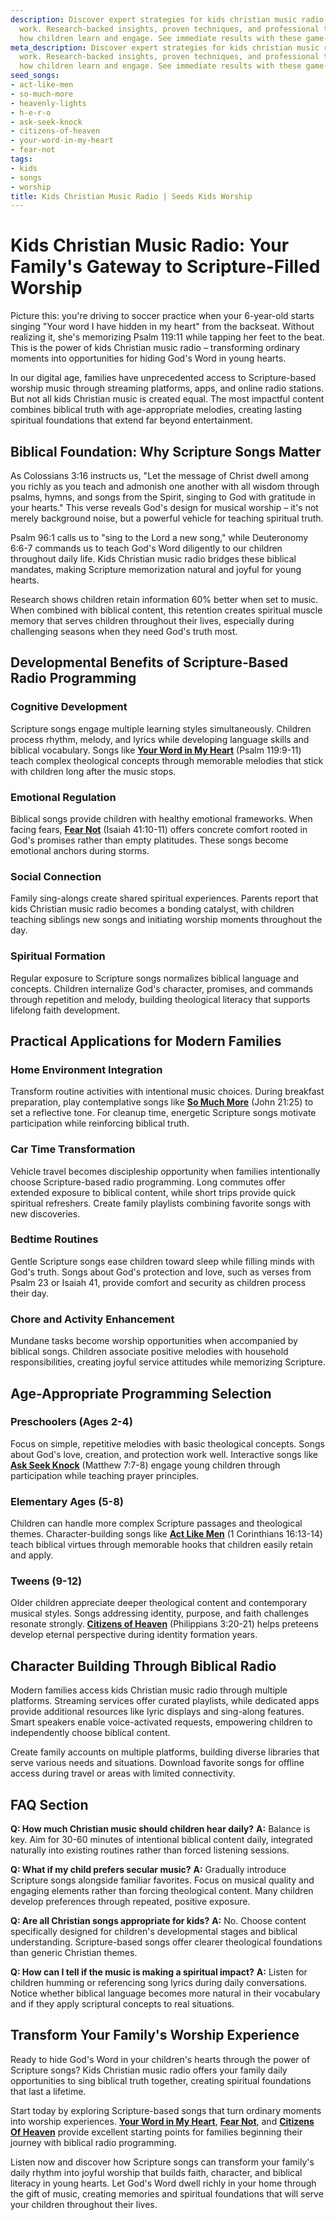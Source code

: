 ```yaml
---
description: Discover expert strategies for kids christian music radio that actually
  work. Research-backed insights, proven techniques, and professional tips that transform
  how children learn and engage. See immediate results with these game-changing methods!
meta_description: Discover expert strategies for kids christian music radio that actually
  work. Research-backed insights, proven techniques, and professional tips that transform
  how children learn and engage. See immediate results with these game-changing methods!
seed_songs:
- act-like-men
- so-much-more
- heavenly-lights
- h-e-r-o
- ask-seek-knock
- citizens-of-heaven
- your-word-in-my-heart
- fear-not
tags:
- kids
- songs
- worship
title: Kids Christian Music Radio | Seeds Kids Worship
---
```

# Kids Christian Music Radio: Your Family's Gateway to Scripture-Filled Worship

Picture this: you're driving to soccer practice when your 6-year-old starts singing "Your word I have hidden in my heart" from the backseat. Without realizing it, she's memorizing Psalm 119:11 while tapping her feet to the beat. This is the power of kids Christian music radio – transforming ordinary moments into opportunities for hiding God's Word in young hearts.

In our digital age, families have unprecedented access to Scripture-based worship music through streaming platforms, apps, and online radio stations. But not all kids Christian music is created equal. The most impactful content combines biblical truth with age-appropriate melodies, creating lasting spiritual foundations that extend far beyond entertainment.

## Biblical Foundation: Why Scripture Songs Matter

As Colossians 3:16 instructs us, "Let the message of Christ dwell among you richly as you teach and admonish one another with all wisdom through psalms, hymns, and songs from the Spirit, singing to God with gratitude in your hearts." This verse reveals God's design for musical worship – it's not merely background noise, but a powerful vehicle for teaching spiritual truth.

Psalm 96:1 calls us to "sing to the Lord a new song," while Deuteronomy 6:6-7 commands us to teach God's Word diligently to our children throughout daily life. Kids Christian music radio bridges these biblical mandates, making Scripture memorization natural and joyful for young hearts.

Research shows children retain information 60% better when set to music. When combined with biblical content, this retention creates spiritual muscle memory that serves children throughout their lives, especially during challenging seasons when they need God's truth most.

## Developmental Benefits of Scripture-Based Radio Programming

### Cognitive Development
Scripture songs engage multiple learning styles simultaneously. Children process rhythm, melody, and lyrics while developing language skills and biblical vocabulary. Songs like **[Your Word in My Heart](https://seedskidsworship.com/product/your-word-in-my-heart-psalm-1199-11-2/)** (Psalm 119:9-11) teach complex theological concepts through memorable melodies that stick with children long after the music stops.

### Emotional Regulation
Biblical songs provide children with healthy emotional frameworks. When facing fears, **[Fear Not](https://seedskidsworship.com/product/fear-not-isaiah-4110-2/)** (Isaiah 41:10-11) offers concrete comfort rooted in God's promises rather than empty platitudes. These songs become emotional anchors during storms.

### Social Connection
Family sing-alongs create shared spiritual experiences. Parents report that kids Christian music radio becomes a bonding catalyst, with children teaching siblings new songs and initiating worship moments throughout the day.

### Spiritual Formation
Regular exposure to Scripture songs normalizes biblical language and concepts. Children internalize God's character, promises, and commands through repetition and melody, building theological literacy that supports lifelong faith development.

## Practical Applications for Modern Families

### Home Environment Integration
Transform routine activities with intentional music choices. During breakfast preparation, play contemplative songs like **[So Much More](https://seedskidsworship.com/product/so-much-more-john-2125-esv/)** (John 21:25) to set a reflective tone. For cleanup time, energetic Scripture songs motivate participation while reinforcing biblical truth.

### Car Time Transformation
Vehicle travel becomes discipleship opportunity when families intentionally choose Scripture-based radio programming. Long commutes offer extended exposure to biblical content, while short trips provide quick spiritual refreshers. Create family playlists combining favorite songs with new discoveries.

### Bedtime Routines
Gentle Scripture songs ease children toward sleep while filling minds with God's truth. Songs about God's protection and love, such as verses from Psalm 23 or Isaiah 41, provide comfort and security as children process their day.

### Chore and Activity Enhancement
Mundane tasks become worship opportunities when accompanied by biblical songs. Children associate positive melodies with household responsibilities, creating joyful service attitudes while memorizing Scripture.

## Age-Appropriate Programming Selection

### Preschoolers (Ages 2-4)
Focus on simple, repetitive melodies with basic theological concepts. Songs about God's love, creation, and protection work well. Interactive songs like **[Ask Seek Knock](https://seedskidsworship.com/product/ask-seek-knock-matthew-77-8-2/)** (Matthew 7:7-8) engage young children through participation while teaching prayer principles.

### Elementary Ages (5-8)
Children can handle more complex Scripture passages and theological themes. Character-building songs like **[Act Like Men](https://seedskidsworship.com/product/act-like-men-1-corinthians-1613-14-2/)** (1 Corinthians 16:13-14) teach biblical virtues through memorable hooks that children easily retain and apply.

### Tweens (9-12)
Older children appreciate deeper theological content and contemporary musical styles. Songs addressing identity, purpose, and faith challenges resonate strongly. **[Citizens of Heaven](https://seedskidsworship.com/product/power/)** (Philippians 3:20-21) helps preteens develop eternal perspective during identity formation years.

## Character Building Through Biblical Radio

Modern families access kids Christian music radio through multiple platforms. Streaming services offer curated playlists, while dedicated apps provide additional resources like lyric displays and sing-along features. Smart speakers enable voice-activated requests, empowering children to independently choose biblical content.

Create family accounts on multiple platforms, building diverse libraries that serve various needs and situations. Download favorite songs for offline access during travel or areas with limited connectivity.

## FAQ Section

**Q: How much Christian music should children hear daily?**
**A:** Balance is key. Aim for 30-60 minutes of intentional biblical content daily, integrated naturally into existing routines rather than forced listening sessions.

**Q: What if my child prefers secular music?**
**A:** Gradually introduce Scripture songs alongside familiar favorites. Focus on musical quality and engaging elements rather than forcing theological content. Many children develop preferences through repeated, positive exposure.

**Q: Are all Christian songs appropriate for kids?**
**A:** No. Choose content specifically designed for children's developmental stages and biblical understanding. Scripture-based songs offer clearer theological foundations than generic Christian themes.

**Q: How can I tell if the music is making a spiritual impact?**
**A:** Listen for children humming or referencing song lyrics during daily conversations. Notice whether biblical language becomes more natural in their vocabulary and if they apply scriptural concepts to real situations.

## Transform Your Family's Worship Experience

Ready to hide God's Word in your children's hearts through the power of Scripture songs? Kids Christian music radio offers your family daily opportunities to sing biblical truth together, creating spiritual foundations that last a lifetime.

Start today by exploring Scripture-based songs that turn ordinary moments into worship experiences. **[Your Word in My Heart](https://seedskidsworship.com/product/your-word-in-my-heart-psalm-1199-11-2/)**, **[Fear Not](https://seedskidsworship.com/product/fear-not-isaiah-4110-2/)**, and **[Citizens Of Heaven](https://seedskidsworship.com/product/power/)** provide excellent starting points for families beginning their journey with biblical radio programming.

Listen now and discover how Scripture songs can transform your family's daily rhythm into joyful worship that builds faith, character, and biblical literacy in young hearts. Let God's Word dwell richly in your home through the gift of music, creating memories and spiritual foundations that will serve your children throughout their lives.

<script type="application/ld+json">
{
  "@context": "https://schema.org",
  "@type": "Article",
  "headline": "Kids Christian Music Radio",
  "author": {
    "@type": "Organization",
    "name": "Seeds Kids Worship"
  },
  "publisher": {
    "@type": "Organization",
    "name": "Seeds Kids Worship",
    "logo": {
      "@type": "ImageObject",
      "url": "https://seedskidsworship.com/logo.png"
    }
  },
  "datePublished": "2025-09-04T15:19:38.430719",
  "dateModified": "2025-09-04T15:19:38.430746",
  "description": "Discover expert strategies for kids christian music radio that actually work. Research-backed insights, proven techniques, and professional tips that transform ",
  "mainEntityOfPage": {
    "@type": "WebPage",
    "@id": "https://seedskidsworship.com/activities/kids-christian-music-radio/"
  }
}
</script>

<script type="application/ld+json">
{
  "@context": "https://schema.org",
  "@type": "Product",
  "name": "Act Like Men",
  "description": "Empowering Scripture song teaching biblical manhood and strength through God's commands to be watchful and strong",
  "url": "https://seedskidsworship.com/product/act-like-men-1-corinthians-1613-14-2/",
  "brand": {
    "@type": "Brand",
    "name": "Seeds Kids Worship"
  },
  "category": "Children's Christian Music",
  "album": "The Word of God"
}
</script>

<script type="application/ld+json">
{
  "@context": "https://schema.org",
  "@type": "Product",
  "name": "So Much More",
  "description": "Contemplative song about the endless depth of Jesus' works and God's love from John 21:25",
  "url": "https://seedskidsworship.com/product/so-much-more-john-2125-esv/",
  "brand": {
    "@type": "Brand",
    "name": "Seeds Kids Worship"
  },
  "category": "Children's Christian Music",
  "album": "Sing God's Word"
}
</script>

<script type="application/ld+json">
{
  "@context": "https://schema.org",
  "@type": "Product",
  "name": "Heavenly Lights",
  "description": "Encouraging song about every good gift coming from the Father of lights
